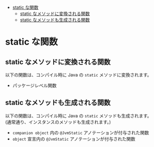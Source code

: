 - [static な関数](#static-な関数)
  - [static なメソッドに変換される関数](#static-なメソッドに変換される関数)
  - [static なメソッドも生成される関数](#static-なメソッドも生成される関数)


# static な関数

## static なメソッドに変換される関数

以下の関数は、コンパイル時に Java の `static` メソッドに変換されます。

- パッケージレベル関数


## static なメソッドも生成される関数

以下の関数は、コンパイル時に Java の `static` メソッドも生成されます。  
(通常通り、インスタンスのメソッドも生成されます。)


- `companion object` 内の `@JvmStatic` アノテーションが付与された関数
- `object` 宣言内の `@JvmStatic` アノテーションが付与された関数



